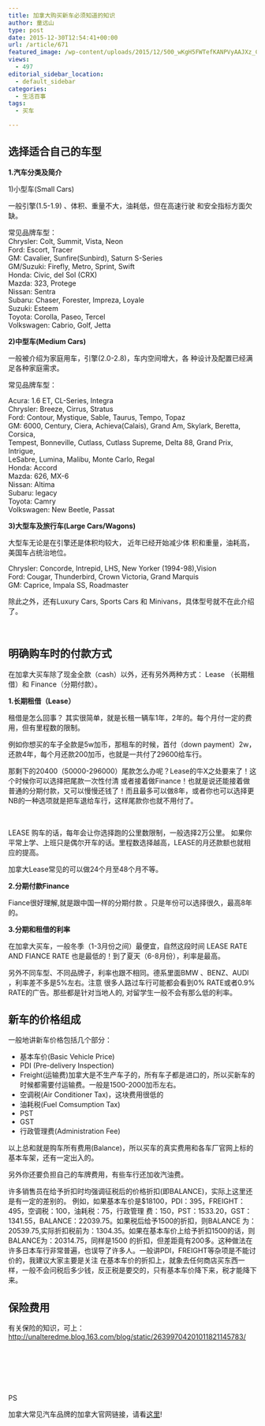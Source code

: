 ```yaml
---
title: 加拿大购买新车必须知道的知识
author: 童远山
type: post
date: 2015-12-30T12:54:41+00:00
url: /article/671
featured_image: /wp-content/uploads/2015/12/500_wKgH5FWTefKANPVyAAJXz_CJ7II370.jpg
views:
  - 497
editorial_sidebar_location:
  - default_sidebar
categories:
  - 生活百事
tags:
  - 买车

---
```

## 选择适合自己的车型

**1.汽车分类及简介**

1)小型车(Small Cars)

一般引擎(1.5-1.9) 、体积、重量不大，油耗低，但在高速行驶 和安全指标方面欠缺。

常见品牌车型：  
Chrysler: Colt, Summit, Vista, Neon  
Ford: Escort, Tracer  
GM: Cavalier, Sunfire(Sunbird), Saturn S-Series  
GM/Suzuki: Firefly, Metro, Sprint, Swift  
Honda: Civic, del Sol (CRX)  
Mazda: 323, Protege  
Nissan: Sentra  
Subaru: Chaser, Forester, Impreza, Loyale  
Suzuki: Esteem  
Toyota: Corolla, Paseo, Tercel  
Volkswagen: Cabrio, Golf, Jetta

**2)中型车(Medium Cars)**

一般被介绍为家庭用车，引擎(2.0-2.8)，车内空间增大，各 种设计及配置已经满足各种家庭需求。

常见品牌车型：

Acura: 1.6 ET, CL-Series, Integra  
Chrysler: Breeze, Cirrus, Stratus  
Ford: Contour, Mystique, Sable, Taurus, Tempo, Topaz  
GM: 6000, Century, Ciera, Achieva(Calais), Grand Am, Skylark, Beretta, Corsica,  
Tempest, Bonneville, Cutlass, Cutlass Supreme, Delta 88, Grand Prix, Intrigue,  
LeSabre, Lumina, Malibu, Monte Carlo, Regal  
Honda: Accord  
Mazda: 626, MX-6  
Nissan: Altima  
Subaru: legacy  
Toyota: Camry  
Volkswagen: New Beetle, Passat

**3)大型车及旅行车(Large Cars/Wagons)**

大型车无论是在引擎还是体积均较大， 近年已经开始减少体 积和重量，油耗高，美国车占统治地位。

Chrysler: Concorde, Intrepid, LHS, New Yorker (1994-98),Vision  
Ford: Cougar, Thunderbird, Crown Victoria, Grand Marquis  
GM: Caprice, Impala SS, Roadmaster

除此之外，还有Luxury Cars, Sports Cars 和 Minivans，具体型号就不在此介绍了。

&nbsp;

## 明确购车时的付款方式

在加拿大买车除了现金全款（cash）以外，还有另外两种方式： Lease （长期租借）和 Finance（分期付款）。

**1.长期租借（Lease）**

租借是怎么回事？ 其实很简单，就是长租一辆车1年，2年的。每个月付一定的费用，但有里程数的限制。

例如你想买的车子全款是5w加币，那租车的时候，首付（down payment）2w，还款4年，每个月还款200加币，也就是一共付了29600给车行。

那剩下的20400（50000-296000）尾款怎么办呢？Lease的牛X之处要来了！这个时候你可以选择把尾款一次性付清 或者接着做Finance！也就是说还能接着做普通的分期付款，又可以慢慢还钱了！而且最多可以做8年，或者你也可以选择更NB的一种选项就是把车退给车行，这样尾款你也就不用付了。

&nbsp;

LEASE 购车的话，每年会让你选择跑的公里数限制，一般选择2万公里。 如果你平常上学、上班只是偶尔开车的话。里程数选择越高，LEASE的月还款额也就相应的提高。

加拿大Lease常见的可以做24个月至48个月不等。

**2.分期付款Finance**

Fiance很好理解,就是跟中国一样的分期付款 。只是年份可以选择很久，最高8年的。

**3.分期和租借的利率**

在加拿大买车，一般冬季（1-3月份之间）最便宜，自然这段时间 LEASE RATE AND FIANCE RATE 也是最低的！到了夏天（6-8月份），利率是最高。

另外不同车型、不同品牌子，利率也跟不相同。德系里面BMW 、BENZ、AUDI ，利率差不多是5%左右。注意 很多人路过车行可能都会看到0% RATE或者0.9% RATE的广告。那些都是针对当地人的, 对留学生一般不会有那么低的利率。

## 新车的价格组成

一般地讲新车价格包括几个部分：

  * 基本车价(Basic Vehicle Price)
  * PDI (Pre-delivery Inspection)
  * Freight(运输费)加拿大是不生产车子的，所有车子都是进口的，所以买新车的时候都需要付运输费。一般是1500-2000加币左右。
  * 空调税(Air Conditioner Tax)，这块费用很低的
  * 油耗税(Fuel Comsumption Tax)
  * PST
  * GST
  * 行政管理费(Administration Fee)

以上总和就是购车所有费用(Balance)，所以买车的真实费用和各车厂官网上标的基本车架，还有一定出入的。

另外你还要负担自己的车牌费用，有些车行还加收汽油费。

许多销售员在给予折扣时均强调征税后的价格折扣(即BALANCE)，实际上这里还是有一定的差别的。 例如，如果基本车价是$18100，PDI：395，FREIGHT：495，空调税：100，油耗税：75，行政管理 费：150，PST：1533.20，GST：1341.55，BALANCE：22039.75。如果税后给予1500的折扣，则BALANCE 为：20539.75,实际折扣税前为：1304.35。如果在基本车价上给予折扣1500的话，则BALANCE为：20314.75，同样是1500 的折扣，但差距竟有200多。这种做法在许多日本车行非常普遍，也误导了许多人。一般讲PDI，FREIGHT等杂项是不能讨价的，我建议大家主要是关注 在基本车价的折扣上，就象去任何商店买东西一样，一般不会问税后多少钱，反正税是要交的，只有基本车价降下来，税才能降下来。

## 保险费用

有关保险的知识，可上： http://unalteredme.blog.163.com/blog/static/26399704201011821145783/

&nbsp;

&nbsp;

&nbsp;

PS

加拿大常见汽车品牌的加拿大官网链接，请看<a href="http://bouoe.com/" target="_blank">这里</a>!

&nbsp;

&nbsp;

&nbsp;